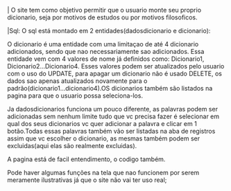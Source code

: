 | O site tem como objetivo permitir que o usuario monte seu proprio dicionario, seja por motivos de estudos ou por motivos filosoficos.



|Sql:
O sql está montado em 2 entidades(dadosdicionario e dicionario):

O dicionario é uma entidade com uma limitaçao de até 4 dicionario adicionados, sendo que nao necessariamente sao adicionados. Essa entidade vem com 4 valores de nome já definidos como: Dicionario1, Dicionario2...Dicionario4. Esses valores podem ser atualizados pelo usuario com o uso do UPDATE, para apagar um dicionario não é usado DELETE, os dados sao apenas atualizados novamente para o padrão(dicionario1...dicionario4).OS dicionarios também são listados na pagina para que o usuario possa seleciona-los.



Ja dadosdicionarios funciona um pouco diferente, as palavras podem ser adicionadas sem nenhum limite tudo que vc precisa fazer é selecionar em qual dos seus dicionarios vc quer adicionar a palavra e clicar em 1 botão.Todas essas palavras também vão ser listadas na aba de registros assim que vc escolher o dicionario, as mesmas também podem ser excluidas(aqui elas são realmente excluidas).



A pagina está de facil entendimento, o codigo também.

Pode haver algumas funções na tela que nao funcionem por serem meramente ilustrativas já que o site não vai ter uso real;